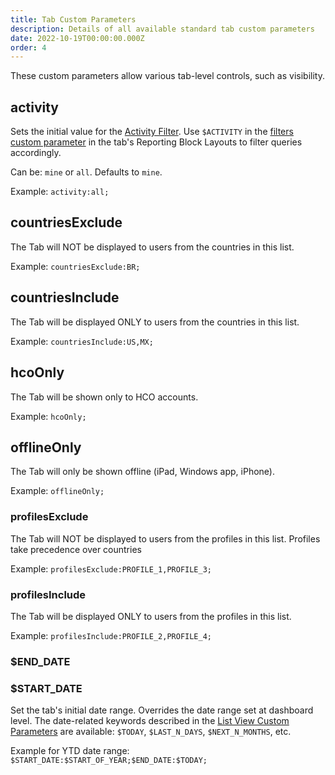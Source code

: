```yaml
---
title: Tab Custom Parameters
description: Details of all available standard tab custom parameters
date: 2022-10-19T00:00:00.000Z
order: 4
---
```


These custom parameters allow various tab-level controls, such as visibility.

## activity

Sets the initial value for the [Activity Filter](/reports/activity-filter). Use `$ACTIVITY` in the [filters custom parameter](/references/custom-parameters-list-view#keywords) in the tab's Reporting Block Layouts to filter queries accordingly.

Can be: `mine` or `all`. Defaults to `mine`.

Example: `activity:all;`

## countriesExclude

The Tab will NOT be displayed to users from the countries in this list.

Example: `countriesExclude:BR;`

## countriesInclude

The Tab will be displayed ONLY to users from the countries in this list.

Example: `countriesInclude:US,MX;`

## hcoOnly

The Tab will be shown only to HCO accounts.

Example: `hcoOnly;`

## offlineOnly

The Tab will only be shown offline (iPad, Windows app, iPhone).

Example: `offlineOnly;`

### profilesExclude

The Tab will NOT be displayed to users from the profiles in this list. Profiles take precedence over countries

Example: `profilesExclude:PROFILE_1,PROFILE_3;`

### profilesInclude

The Tab will be displayed ONLY to users from the profiles in this list.

Example: `profilesInclude:PROFILE_2,PROFILE_4;`

### $END_DATE
### $START_DATE

Set the tab's initial date range. Overrides the date range set at dashboard level. The date-related keywords described in the [List View Custom Parameters](/references/custom-parameters-list-view#keywords) are available: `$TODAY`, `$LAST_N_DAYS`, `$NEXT_N_MONTHS`, etc.

Example for YTD date range: `$START_DATE:$START_OF_YEAR;$END_DATE:$TODAY;`